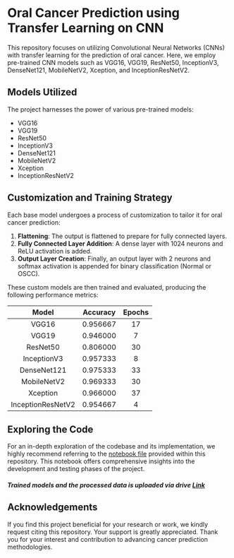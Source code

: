 # Oral Cancer Prediction using Transfer Learning on CNN

This repository focuses on utilizing Convolutional Neural Networks (CNNs) with transfer learning for the prediction of oral cancer. Here, we employ pre-trained CNN models such as VGG16, VGG19, ResNet50, InceptionV3, DenseNet121, MobileNetV2, Xception, and InceptionResNetV2.

## Models Utilized

The project harnesses the power of various pre-trained models:

- VGG16
- VGG19
- ResNet50
- InceptionV3
- DenseNet121
- MobileNetV2
- Xception
- InceptionResNetV2

## Customization and Training Strategy

Each base model undergoes a process of customization to tailor it for oral cancer prediction:

1. **Flattening**: The output is flattened to prepare for fully connected layers.
2. **Fully Connected Layer Addition**: A dense layer with 1024 neurons and ReLU activation is added.
3. **Output Layer Creation**: Finally, an output layer with 2 neurons and softmax activation is appended for binary classification (Normal or OSCC).

These custom models are then trained and evaluated, producing the following performance metrics:
<div align="center">
  
|       Model         | Accuracy | Epochs |
|:-------------------:|:--------:|:------:|
|       VGG16         | 0.956667 |   17   |
|       VGG19         | 0.946000 |    7   |
|      ResNet50       | 0.806000 |   30   |
|    InceptionV3      | 0.957333 |    8   |
|    DenseNet121      | 0.975333 |   33   |
|    MobileNetV2      | 0.969333 |   30   |
|      Xception       | 0.966000 |   37   |
| InceptionResNetV2   | 0.954667 |    4   |

</div align="center">

## Exploring the Code

For an in-depth exploration of the codebase and its implementation, we highly recommend referring to the [notebook file](https://github.com/Purushothaman-natarajan/Oral-Cancer-Prediction-using-CNN/blob/main/Cancer_Prediction_(Development_and_Testing).ipynb) provided within this repository. This notebook offers comprehensive insights into the development and testing phases of the project.

##### Trained models and the processed data is uploaded via drive [Link]()

## Acknowledgements

If you find this project beneficial for your research or work, we kindly request citing this repository. Your support is greatly appreciated. Thank you for your interest and contribution to advancing cancer prediction methodologies.
